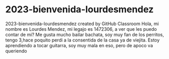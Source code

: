 # 2023-bienvenida-lourdesmendez
2023-bienvenida-lourdesmendez created by GitHub Classroom
Hola, mi nombre es Lourdes Mendez, mi legajo es 1472306, a ver que les puedo contar de mi?
 Me gusta  mucho bailar bachata, soy muy fan de los perritos, tengo 3,hace poquito perdi a la consentida de la casa ya de viejita.
 Estoy aprendiendo a tocar guitarra, soy muy mala en eso, pero de apoco va queriendo


